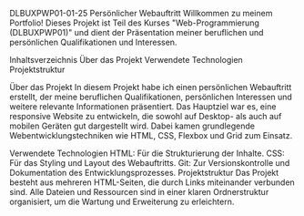 DLBUXPWP01-01-25
Persönlicher Webauftritt
Willkommen zu meinem Portfolio! Dieses Projekt ist Teil des Kurses "Web-Programmierung (DLBUXPWP01)" und dient der Präsentation meiner beruflichen und persönlichen Qualifikationen und Interessen.

Inhaltsverzeichnis
Über das Projekt
Verwendete Technologien
Projektstruktur

Über das Projekt
In diesem Projekt habe ich einen persönlichen Webauftritt erstellt, der meine beruflichen Qualifikationen, persönlichen Interessen und weitere relevante Informationen präsentiert. Das Hauptziel war es, eine responsive Website zu entwickeln, die sowohl auf Desktop- als auch auf mobilen Geräten gut dargestellt wird. Dabei kamen grundlegende Webentwicklungstechniken wie HTML, CSS, Flexbox und Grid zum Einsatz.

Verwendete Technologien
HTML: Für die Strukturierung der Inhalte.
CSS: Für das Styling und Layout des Webauftritts.
Git: Zur Versionskontrolle und Dokumentation des Entwicklungsprozesses.
Projektstruktur
Das Projekt besteht aus mehreren HTML-Seiten, die durch Links miteinander verbunden sind. Alle Dateien und Ressourcen sind in einer klaren Ordnerstruktur organisiert, um die Wartung und Erweiterung zu erleichtern.
